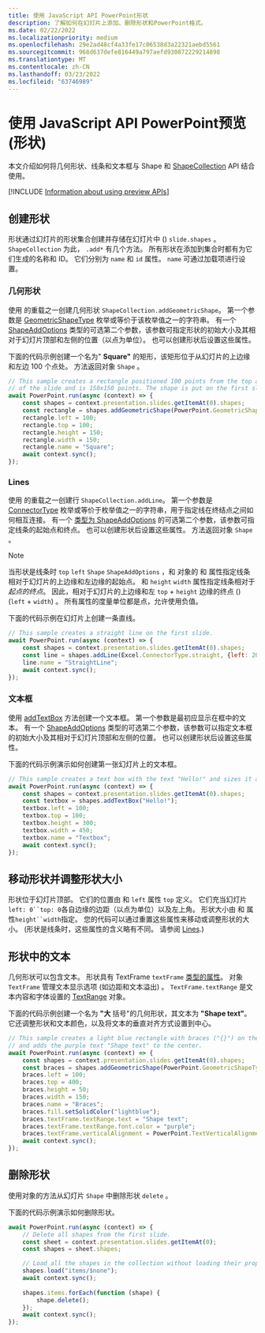 ```yaml
---
title: 使用 JavaScript API PowerPoint形状
description: 了解如何在幻灯片上添加、删除形状和PowerPoint格式。
ms.date: 02/22/2022
ms.localizationpriority: medium
ms.openlocfilehash: 29e2ad48cf4a33fe17c06538d3a22321aebd5561
ms.sourcegitcommit: 968d637defe816449a797aefd930872229214898
ms.translationtype: MT
ms.contentlocale: zh-CN
ms.lasthandoff: 03/23/2022
ms.locfileid: "63746989"
---
```

# <a name="work-with-shapes-using-the-powerpoint-javascript-api-preview"></a>使用 JavaScript API PowerPoint预览 (形状) 

本文介绍如何将几何形状、线条和文本框与 Shape 和 [ShapeCollection](/javascript/api/powerpoint/powerpoint.shapecollection) API 结合使用[](/javascript/api/powerpoint/powerpoint.shape)。

[!INCLUDE [Information about using preview APIs](../includes/using-preview-apis-host.md)]

## <a name="create-shapes"></a>创建形状

形状通过幻灯片的形状集合创建并存储在幻灯片中 () `slide.shapes` 。 `ShapeCollection` 为此， `.add*` 有几个方法。 所有形状在添加到集合时都有为它们生成的名称和 ID。 它们分别为 `name` 和 `id` 属性。 `name` 可通过加载项进行设置。

### <a name="geometric-shapes"></a>几何形状

使用 的重载之一创建几何形状 `ShapeCollection.addGeometricShape`。 第一个参数是 [GeometricShapeType](/javascript/api/powerpoint/powerpoint.geometricshapetype) 枚举或等价于该枚举值之一的字符串。 有一个 [ShapeAddOptions](/javascript/api/powerpoint/powerpoint.shapeaddoptions) 类型的可选第二个参数，该参数可指定形状的初始大小及其相对于幻灯片顶部和左侧的位置（以点为单位）。 也可以创建形状后设置这些属性。

下面的代码示例创建一个名为" **Square"** 的矩形，该矩形位于从幻灯片的上边缘和左边 100 个点处。 方法返回对象 `Shape` 。

```js
// This sample creates a rectangle positioned 100 points from the top and left sides
// of the slide and is 150x150 points. The shape is put on the first slide.
await PowerPoint.run(async (context) => {
    const shapes = context.presentation.slides.getItemAt(0).shapes;
    const rectangle = shapes.addGeometricShape(PowerPoint.GeometricShapeType.rectangle);
    rectangle.left = 100;
    rectangle.top = 100;
    rectangle.height = 150;
    rectangle.width = 150;
    rectangle.name = "Square";
    await context.sync();
});
```

### <a name="lines"></a>Lines

使用 的重载之一创建行 `ShapeCollection.addLine`。 第一个参数是 [ConnectorType](/javascript/api/powerpoint/powerpoint.connectortype) 枚举或等价于枚举值之一的字符串，用于指定线在终结点之间如何相互连接。 有一个 [类型为 ShapeAddOptions](/javascript/api/powerpoint/powerpoint.shapeaddoptions) 的可选第二个参数，该参数可指定线条的起始点和终点。 也可以创建形状后设置这些属性。 方法返回对象 `Shape` 。

> [!NOTE]
> 当形状是线条时 `top` `left` `Shape` `ShapeAddOptions` ，和 对象的 和 属性指定线条相对于幻灯片的上边缘和左边缘的起始点。 和 `height` `width` 属性指定线条相对于 *起点的终点*。 因此，相对于幻灯片的上边缘和左 `top` + `height` 边缘的终点 ()  (`left` + `width`) 。 所有属性的度量单位都是点，允许使用负值。

下面的代码示例在幻灯片上创建一条直线。

```js
// This sample creates a straight line on the first slide.
await PowerPoint.run(async (context) => {
    const shapes = context.presentation.slides.getItemAt(0).shapes;
    const line = shapes.addLine(Excel.ConnectorType.straight, {left: 200, top: 50, height: 300, width: 150});
    line.name = "StraightLine";
    await context.sync();
});
```

### <a name="text-boxes"></a>文本框

使用 [addTextBox](/javascript/api/powerpoint/powerpoint.shapecollection#powerpoint-powerpoint-shapecollection-addtextbox-member(1)) 方法创建一个文本框。 第一个参数是最初应显示在框中的文本。 有一个 [ShapeAddOptions](/javascript/api/powerpoint/powerpoint.shapeaddoptions) 类型的可选第二个参数，该参数可以指定文本框的初始大小及其相对于幻灯片顶部和左侧的位置。 也可以创建形状后设置这些属性。

下面的代码示例演示如何创建第一张幻灯片上的文本框。

```js
// This sample creates a text box with the text "Hello!" and sizes it appropriately.
await PowerPoint.run(async (context) => {
    const shapes = context.presentation.slides.getItemAt(0).shapes;
    const textbox = shapes.addTextBox("Hello!");
    textbox.left = 100;
    textbox.top = 100;
    textbox.height = 300;
    textbox.width = 450;
    textbox.name = "Textbox";
    await context.sync();
});
```

## <a name="move-and-resize-shapes"></a>移动形状并调整形状大小

形状位于幻灯片顶部。 它们的位置由 和 `left` 属性 `top` 定义。 它们充当幻灯片`left: 0``top: 0`各自边缘的边距（以点为单位）以及左上角。 形状大小由 和 属性`height``width`指定。 您的代码可以通过重置这些属性来移动或调整形状的大小。  (形状是线条时，这些属性的含义略有不同。 请参阅 [Lines](#lines).) 

## <a name="text-in-shapes"></a>形状中的文本

几何形状可以包含文本。 形状具有 TextFrame `textFrame` [类型的属性](/javascript/api/powerpoint/powerpoint.textframe)。 对象 `TextFrame` 管理文本显示选项 (如边距和文本溢出) 。 `TextFrame.textRange` 是文本内容和字体设置的 [TextRange](/javascript/api/powerpoint/powerpoint.textrange) 对象。

下面的代码示例创建一个名为 **"大** 括号"的几何形状，其文本为 **"Shape text"**。 它还调整形状和文本颜色，以及将文本的垂直对齐方式设置到中心。

```js
// This sample creates a light blue rectangle with braces ("{}") on the left and right ends
// and adds the purple text "Shape text" to the center.
await PowerPoint.run(async (context) => {
    const shapes = context.presentation.slides.getItemAt(0).shapes;
    const braces = shapes.addGeometricShape(PowerPoint.GeometricShapeType.bracePair);
    braces.left = 100;
    braces.top = 400;
    braces.height = 50;
    braces.width = 150;
    braces.name = "Braces";
    braces.fill.setSolidColor("lightblue");
    braces.textFrame.textRange.text = "Shape text";
    braces.textFrame.textRange.font.color = "purple";
    braces.textFrame.verticalAlignment = PowerPoint.TextVerticalAlignment.middleCentered;
    await context.sync();
});
```

## <a name="delete-shapes"></a>删除形状

使用对象的方法从幻灯片 `Shape` 中删除形状 `delete` 。

下面的代码示例演示如何删除形状。

```js
await PowerPoint.run(async (context) => {
    // Delete all shapes from the first slide.
    const sheet = context.presentation.slides.getItemAt(0);
    const shapes = sheet.shapes;

    // Load all the shapes in the collection without loading their properties.
    shapes.load("items/$none");
    await context.sync();
        
    shapes.items.forEach(function (shape) {
        shape.delete();
    });
    await context.sync();
});
```

